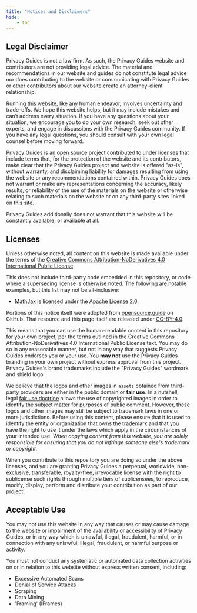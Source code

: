 ```yaml
---
title: "Notices and Disclaimers"
hide:
    - toc
---
```


## Legal Disclaimer

Privacy Guides is not a law firm. As such, the Privacy Guides website and contributors are not providing legal advice. The material and recommendations in our website and guides do not constitute legal advice nor does contributing to the website or communicating with Privacy Guides or other contributors about our website create an attorney-client relationship.

Running this website, like any human endeavor, involves uncertainty and trade-offs. We hope this website helps, but it may include mistakes and can’t address every situation. If you have any questions about your situation, we encourage you to do your own research, seek out other experts, and engage in discussions with the Privacy Guides community. If you have any legal questions, you should consult with your own legal counsel before moving forward.

Privacy Guides is an open source project contributed to under licenses that include terms that, for the protection of the website and its contributors, make clear that the Privacy Guides project and website is offered "as-is", without warranty, and disclaiming liability for damages resulting from using the website or any recommendations contained within. Privacy Guides does not warrant or make any representations concerning the accuracy, likely results, or reliability of the use of the materials on the website or otherwise relating to such materials on the website or on any third-party sites linked on this site.

Privacy Guides additionally does not warrant that this website will be constantly available, or available at all.

## Licenses

Unless otherwise noted, all content on this website is made available under the terms of the [Creative Commons Attribution-NoDerivatives 4.0 International Public License](https://github.com/privacyguides/privacyguides.org/blob/main/LICENSE).

This does not include third-party code embedded in this repository, or code where a superseding license is otherwise noted. The following are notable examples, but this list may not be all-inclusive:

* [MathJax](https://github.com/privacyguides/privacyguides.org/blob/main/docs/assets/javascripts/mathjax.js) is licensed under the [Apache License 2.0](https://github.com/privacyguides/privacyguides.org/blob/main/docs/assets/javascripts/LICENSE.mathjax.txt).

Portions of this notice itself were adopted from [opensource.guide](https://github.com/github/opensource.guide/blob/master/notices.md) on GitHub. That resource and this page itself are released under [CC-BY-4.0](https://github.com/github/opensource.guide/blob/master/LICENSE).

This means that you can use the human-readable content in this repository for your own project, per the terms outlined in the Creative Commons Attribution-NoDerivatives 4.0 International Public License text. You may do so in any reasonable manner, but not in any way that suggests Privacy Guides endorses you or your use. You **may not** use the Privacy Guides branding in your own project without express approval from this project. Privacy Guides's brand trademarks include the "Privacy Guides" wordmark and shield logo.

We believe that the logos and other images in `assets` obtained from third-party providers are either in the public domain or **fair use**. In a nutshell, legal [fair use doctrine](https://www.copyright.gov/fair-use/more-info.html) allows the use of copyrighted images in order to identify the subject matter for purposes of public comment. However, these logos and other images may still be subject to trademark laws in one or more jurisdictions. Before using this content, please ensure that it is used to identify the entity or organization that owns the trademark and that you have the right to use it under the laws which apply in the circumstances of your intended use. *When copying content from this website, you are solely responsible for ensuring that you do not infringe someone else's trademark or copyright.*

When you contribute to this repository you are doing so under the above licenses, and you are granting Privacy Guides a perpetual, worldwide, non-exclusive, transferable, royalty-free, irrevocable license with the right to sublicense such rights through multiple tiers of sublicensees, to reproduce, modify, display, perform and distribute your contribution as part of our project.

## Acceptable Use

You may not use this website in any way that causes or may cause damage to the website or impairment of the availability or accessibility of Privacy Guides, or in any way which is unlawful, illegal, fraudulent, harmful, or in connection with any unlawful, illegal, fraudulent, or harmful purpose or activity.

You must not conduct any systematic or automated data collection activities on or in relation to this website without express written consent, including:

* Excessive Automated Scans
* Denial of Service Attacks
* Scraping
* Data Mining
* 'Framing' (IFrames)
